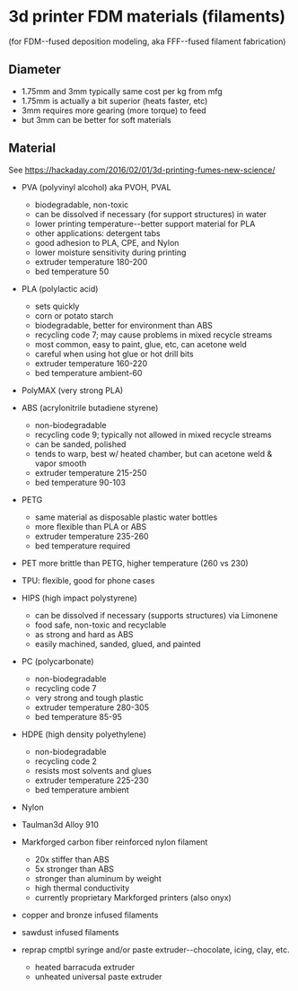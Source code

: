 # 3d printer FDM materials (filaments)

(for FDM--fused deposition modeling, aka FFF--fused filament fabrication)

## Diameter

* 1.75mm and 3mm typically same cost per kg from mfg
* 1.75mm is actually a bit superior (heats faster, etc)
* 3mm requires more gearing (more torque) to feed
* but 3mm can be better for soft materials

## Material

See https://hackaday.com/2016/02/01/3d-printing-fumes-new-science/

* PVA (polyvinyl alcohol) aka PVOH, PVAL
  * biodegradable, non-toxic
  * can be dissolved if necessary (for support structures) in water
  * lower printing temperature--better support material for PLA
  * other applications: detergent tabs
  * good adhesion to PLA, CPE, and Nylon
  * lower moisture sensitivity during printing
  * extruder temperature 180-200
  * bed temperature 50
* PLA (polylactic acid)
  * sets quickly
  * corn or potato starch
  * biodegradable, better for environment than ABS
  * recycling code 7; may cause problems in mixed recycle streams
  * most common, easy to paint, glue, etc, can acetone weld
  * careful when using hot glue or hot drill bits
  * extruder temperature 160-220
  * bed temperature ambient-60
* PolyMAX (very strong PLA)
* ABS (acrylonitrile butadiene styrene)
  * non-biodegradable
  * recycling code 9; typically not allowed in mixed recycle streams
  * can be sanded, polished
  * tends to warp, best w/ heated chamber, but can acetone weld & vapor smooth
  * extruder temperature 215-250
  * bed temperature 90-103
* PETG
  * same material as disposable plastic water bottles
  * more flexible than PLA or ABS
  * extruder temperature 235-260
  * bed temperature required
* PET more brittle than PETG, higher temperature (260 vs 230)
* TPU: flexible, good for phone cases
* HIPS (high impact polystyrene)
  * can be dissolved if necessary (supports structures) via Limonene
  * food safe, non-toxic and recyclable
  * as strong and hard as ABS
  * easily machined, sanded, glued, and painted
* PC (polycarbonate)
  * non-biodegradable
  * recycling code 7
  * very strong and tough plastic
  * extruder temperature 280-305
  * bed temperature 85-95
* HDPE (high density polyethylene)
  * non-biodegradable
  * recycling code 2
  * resists most solvents and glues
  * extruder temperature 225-230
  * bed temperature ambient
* Nylon
* Taulman3d Alloy 910

* Markforged carbon fiber reinforced nylon filament
  * 20x stiffer than ABS
  * 5x stronger than ABS
  * stronger than aluminum by weight
  * high thermal conductivity
  * currently proprietary Markforged printers (also onyx)
* copper and bronze infused filaments
* sawdust infused filaments
* reprap cmptbl syringe and/or paste extruder--chocolate, icing, clay, etc.
  * heated barracuda extruder
  * unheated universal paste extruder
